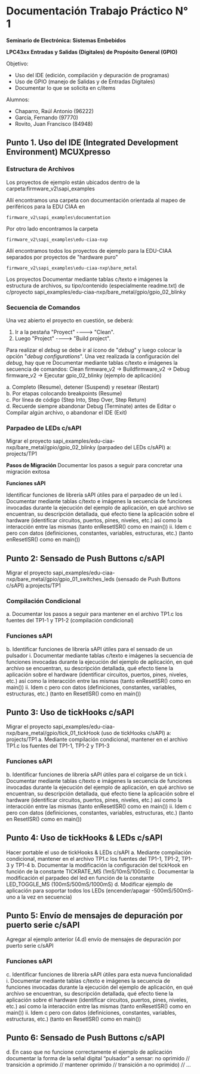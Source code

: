 # Documentación Trabajo Práctico N° 1
**Seminario de Electrónica: Sistemas Embebidos**

**LPC43xx Entradas y Salidas (Digitales) de Propósito General (GPIO)**

Objetivo:
 - Uso del IDE (edición, compilación y depuración de programas)
 - Uso de GPIO (manejo de Salidas y de Entradas Digitales)
 - Documentar lo que se solicita en c/ítems


Alumnos:
  - Chaparro, Raúl Antonio (96222)
  - García, Fernando (97770)
  - Rovito, Juan Francisco (84948)


## Punto 1. Uso del IDE (Integrated Development Environment) MCUXpresso

### Estructura de Archivos

Los proyectos de ejemplo están ubicados dentro de la carpeta:firmware_v2\sapi_examples

Allí encontramos una carpeta con documentación orientada al mapeo de periféricos para la EDU CIAA en

	firmware_v2\sapi_examples\documentation

Por otro lado encontramos la carpeta

	firmware_v2\sapi_examples\edu-ciaa-nxp

Allí encontramos todos los proyectos de ejemplo para la EDU-CIAA separados por proyectos de "hardware puro"

	firmware_v2\sapi_examples\edu-ciaa-nxp\bare_metal
Los proyectos 
Documentar mediante tablas c/texto e imágenes la estructura de archivos, su tipo/contenido (especialmente readme.txt) de c/proyecto sapi_examples/edu-ciaa-nxp/bare_metal/gpio/gpio_02_blinky

### Secuencia de Comandos

Una vez abierto el proyecto en cuestión, se deberá:

 1. Ir a la pestaña "Proyect" ----> "Clean".
 2. Luego "Project" ----> "Build project".

Para realizar el _debug_ se debe ir al ícono de "_debug_" y luego colocar la opción "_debug configurations_".
Una vez realizada la configuración del _debug_, hay que re 
Documentar mediante tablas c/texto e imágenes la secuencia de comandos: Clean firmware_v2 -> Buildfirmware_v2 -> Debug firmware_v2 -> Ejecutar gpio_02_blinky (ejemplo de aplicación)
    
a. Completo (Resume), detener (Suspend) y resetear (Restart)  
b. Por etapas colocando breakpoints (Resume)  
c. Por línea de código (Step Into, Step Over, Step Return)  
d. Recuerde siempre abandonar Debug (Terminate) antes de Editar o Compilar algún archivo, o abandonar el IDE (Exit)

### Parpadeo de LEDs c/sAPI

Migrar el proyecto sapi_examples/edu-ciaa-nxp/bare_metal/gpio/gpio_02_blinky (parpadeo del LEDs c/sAPI) a: projects/TP1

__Pasos de Migración__ 
Documentar los pasos a seguir para concretar una migración exitosa
 
__Funciones sAPI__

Identificar funciones de librería sAPI útiles para el parpadeo de un led
	i.  Documentar mediante tablas c/texto e imágenes la secuencia de funciones invocadas durante la ejecución del ejemplo de aplicación, en qué archivo se encuentran, su descripción detallada, qué efecto tiene la aplicación sobre el hardware (identificar circuitos, puertos, pines, niveles, etc.) así como la interacción entre las mismas (tanto enResetISR() como en main())
	ii.  Idem c pero con datos (definiciones, constantes, variables, estructuras, etc.) (tanto enResetISR() como en main())

	
## Punto 2: Sensado de Push Buttons c/sAPI
Migrar el proyecto sapi_examples/edu-ciaa-nxp/bare_metal/gpio/gpio_01_switches_leds (sensado de Push Buttons c/sAPI) a:projects/TP1

### Compilación Condicional

a. Documentar los pasos a seguir para mantener en el archivo TP1.c los fuentes del TP1-1 y TP1-2 (compilación condicional)

### Funciones sAPI

b. Identificar funciones de librería sAPI útiles para el sensado de un pulsador
	i.  Documentar mediante tablas c/texto e imágenes la secuencia de funciones invocadas durante la ejecución del ejemplo de aplicación, en qué archivo se encuentran, su descripción detallada, qué efecto tiene la aplicación sobre el hardware (identificar circuitos, puertos, pines, niveles, etc.) así como la interacción entre las mismas (tanto enResetISR() como en main())
	ii.  Idem c pero con datos (definiciones, constantes, variables, estructuras, etc.) (tanto en ResetISR() como en main())

## Punto 3: Uso de tickHooks c/sAPI

Migrar el proyecto sapi_examples/edu-ciaa-nxp/bare_metal/gpio/tick_01_tickHook (uso de tickHooks c/sAPI) a: projects/TP1
a. Mediante compilación condicional, mantener en el archivo TP1.c los fuentes del TP1-1, TP1-2 y TP1-3  

### Funciones sAPI

b. Identificar funciones de librería sAPI útiles para el colgarse de un tick
	i.  Documentar mediante tablas c/texto e imágenes la secuencia de funciones invocadas durante la ejecución del ejemplo de aplicación, en qué archivo se encuentran, su descripción detallada, qué efecto tiene la aplicación sobre el hardware (identificar circuitos, puertos, pines, niveles, etc.) así como la interacción entre las mismas (tanto enResetISR() como en main())
	ii.  Idem c pero con datos (definiciones, constantes, variables, estructuras, etc.) (tanto en ResetISR() como en main())

## Punto 4: Uso de tickHooks & LEDs c/sAPI

Hacer portable el uso de tickHooks & LEDs c/sAPI
a.  Mediante compilación condicional, mantener en el archivo TP1.c los fuentes del TP1-1, TP1-2, TP1-3 y TP1-4
b.  Documentar la modificación la configuración del tickHook en función de la constante TICKRATE_MS (1mS/10mS/100mS)
c.  Documentar la modificación el parpadeo del led en función de la constante LED_TOGGLE_MS (100mS/500mS/1000mS)
d.  Modificar ejemplo de aplicación para soportar todos los LEDs (encender/apagar -500mS/500mS- uno a la vez en secuencia)

## Punto 5: Envío de mensajes de depuración por puerto serie c/sAPI

Agregar al ejemplo anterior (4.d) envío de mensajes de depuración por puerto serie c/sAPI

### Funciones sAPI

c. Identificar funciones de librería sAPI útiles para esta nueva funcionalidad
	i.  Documentar mediante tablas c/texto e imágenes la secuencia de funciones invocadas durante la ejecución del ejemplo de aplicación, en qué archivo se encuentran, su descripción detallada, qué efecto tiene la aplicación sobre el hardware (identificar circuitos, puertos, pines, niveles, etc.) así como la interacción entre las mismas (tanto enResetISR() como en main())
   ii.  Idem c pero con datos (definiciones, constantes, variables, estructuras, etc.) (tanto en ResetISR() como en main())

## Punto 6: Sensado de Push Buttons c/sAPI

d.  En caso que no funcione correctamente el ejemplo de aplicación documentar la forma de la señal digital “pulsador” a sensar: no oprimido // transición a oprimido // mantener oprimido // transición a no oprimido) // ...


<!--stackedit_data:
eyJoaXN0b3J5IjpbLTEzNTA1MTgzMzAsNjcxMDI2OTYzLDE4MD
UwMjc1OTUsMTMzMjYzMzEwNiwxMjIwOTk2NDgwLDEzMzI2MzMx
MDYsMTIyMDk5NjQ4MCwxMDUxMjE2NzE5XX0=
-->